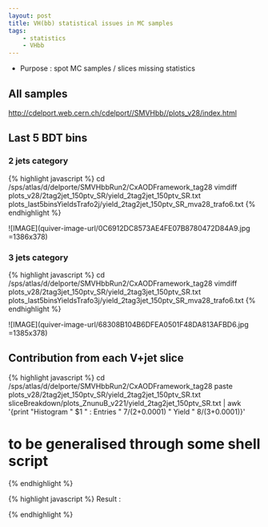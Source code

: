 ```yaml
---
layout: post
title: VH(bb) statistical issues in MC samples
tags: 
    - statistics
    - VHbb
---
```


* Purpose : spot MC samples / slices missing statistics

## All samples

http://cdelport.web.cern.ch/cdelport//SMVHbb//plots_v28/index.html

## Last 5 BDT bins 
### 2 jets category

{% highlight javascript %}
cd /sps/atlas/d/delporte/SMVHbbRun2/CxAODFramework_tag28
vimdiff plots_v28/2tag2jet_150ptv_SR/yield_2tag2jet_150ptv_SR.txt  plots_last5binsYieldsTrafo2j/yield_2tag2jet_150ptv_SR_mva28_trafo6.txt
{% endhighlight %}

![IMAGE](quiver-image-url/0C6912DC8573AE4FE07B8780472D84A9.jpg =1386x378)

### 3 jets category 

{% highlight javascript %}
cd /sps/atlas/d/delporte/SMVHbbRun2/CxAODFramework_tag28
vimdiff plots_v28/2tag3jet_150ptv_SR/yield_2tag3jet_150ptv_SR.txt  plots_last5binsYieldsTrafo3j/yield_2tag3jet_150ptv_SR_mva28_trafo6.txt
{% endhighlight %}

![IMAGE](quiver-image-url/68308B104B6DFEA0501F48DA813AFBD6.jpg =1385x378)

## Contribution from each V+jet slice

{% highlight javascript %}
cd /sps/atlas/d/delporte/SMVHbbRun2/CxAODFramework_tag28
paste plots_v28/2tag2jet_150ptv_SR/yield_2tag2jet_150ptv_SR.txt sliceBreakdown/plots_ZnunuB_v221/yield_2tag2jet_150ptv_SR.txt | awk '{print "Histogram " $1 " : Entries " $7/($2+0.0001) " Yield " $8/($3+0.0001)}'
# to be generalised through some shell script
{% endhighlight %}

{% highlight javascript %}
Result :


{% endhighlight %}
